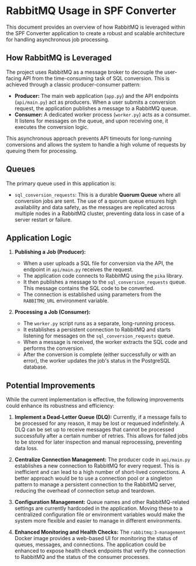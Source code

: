 # RabbitMQ Usage in SPF Converter

This document provides an overview of how RabbitMQ is leveraged within the SPF Converter application to create a robust and scalable architecture for handling asynchronous job processing.

## How RabbitMQ is Leveraged

The project uses RabbitMQ as a message broker to decouple the user-facing API from the time-consuming task of SQL conversion. This is achieved through a classic producer-consumer pattern:

*   **Producer:** The main web application (`app.py`) and the API endpoints (`api/main.py`) act as producers. When a user submits a conversion request, the application publishes a message to a RabbitMQ queue.
*   **Consumer:** A dedicated worker process (`worker.py`) acts as a consumer. It listens for messages on the queue, and upon receiving one, it executes the conversion logic.

This asynchronous approach prevents API timeouts for long-running conversions and allows the system to handle a high volume of requests by queuing them for processing.

## Queues

The primary queue used in this application is:

*   `sql_conversion_requests`: This is a durable **Quorum Queue** where all conversion jobs are sent. The use of a quorum queue ensures high availability and data safety, as the messages are replicated across multiple nodes in a RabbitMQ cluster, preventing data loss in case of a server restart or failure.

## Application Logic

1.  **Publishing a Job (Producer):**
    *   When a user uploads a SQL file for conversion via the API, the endpoint in `api/main.py` receives the request.
    *   The application code connects to RabbitMQ using the `pika` library.
    *   It then publishes a message to the `sql_conversion_requests` queue. This message contains the SQL code to be converted.
    *   The connection is established using parameters from the `RABBITMQ_URL` environment variable.

2.  **Processing a Job (Consumer):**
    *   The `worker.py` script runs as a separate, long-running process.
    *   It establishes a persistent connection to RabbitMQ and starts listening for messages on the `sql_conversion_requests` queue.
    *   When a message is received, the worker extracts the SQL code and performs the conversion.
    *   After the conversion is complete (either successfully or with an error), the worker updates the job's status in the PostgreSQL database.

## Potential Improvements

While the current implementation is effective, the following improvements could enhance its robustness and efficiency:

1.  **Implement a Dead-Letter Queue (DLQ):** Currently, if a message fails to be processed for any reason, it may be lost or requeued indefinitely. A DLQ can be set up to receive messages that cannot be processed successfully after a certain number of retries. This allows for failed jobs to be stored for later inspection and manual reprocessing, preventing data loss.

2.  **Centralize Connection Management:** The producer code in `api/main.py` establishes a new connection to RabbitMQ for every request. This is inefficient and can lead to a high number of short-lived connections. A better approach would be to use a connection pool or a singleton pattern to manage a persistent connection to the RabbitMQ server, reducing the overhead of connection setup and teardown.

3.  **Configuration Management:** Queue names and other RabbitMQ-related settings are currently hardcoded in the application. Moving these to a centralized configuration file or environment variables would make the system more flexible and easier to manage in different environments.

4.  **Enhanced Monitoring and Health Checks:** The `rabbitmq:3-management` Docker image provides a web-based UI for monitoring the status of queues, messages, and connections. The application could be enhanced to expose health check endpoints that verify the connection to RabbitMQ and the status of the consumer processes.
